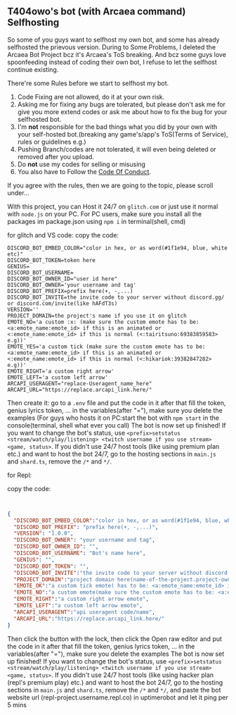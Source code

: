 ## T404owo's bot (with Arcaea command) Selfhosting
So some of you guys want to selfhost my own bot, and some has already selfhosted the prievous version.
During to Some Problems, I deleted the Arcaea Bot Project bcz it's Arcaea's ToS breaking.
And bcz some guys love spoonfeeding instead of coding their own bot, I refuse to let the selfhost continue existing.

There're some Rules before we start to selfhost my bot.
1. Code Fixing are not allowed, do it at your own risk.
2. Asking me for fixing any bugs are tolerated, but please don't ask me for give you more extend codes or ask me about how to fix the bug for your selfhosted bot.
3. I'm **not** responsible for the bad things what you did by your own with your self-hosted bot.(breaking any game's/app's ToS(Terms of Service), rules or guidelines e.g.)
4. Pushing Branch/codes are not tolerated, it will even being deleted or removed after you upload.
5. Do **not** use my codes for selling or misusing
6. You also have to Follow the [Code Of Conduct](https://github.com/t404owo/t404owo-bot-discord/blob/main/CODE_OF_CONDUCT.md).

If you agree with the rules, then we are going to the topic, please scroll under...




With this project, you can Host it 24/7 on `glitch.com` or just use it normal with `node.js` on your PC.
For PC users, make sure you install all the packages im package.json using `npm i` in terminal(shell, cmd)


for glitch and VS code:
copy the code:
```env
DISCORD_BOT_EMBED_COLOR="color in hex, or as word(#1f1e94, blue, white etc)"
DISCORD_BOT_TOKEN=token here
GENIUS=
DISCORD_BOT_USERNAME=
DISCORD_BOT_OWNER_ID="user id here"
DISCORD_BOT_OWNER='your username and tag'
DISCORD_BOT_PREFIX=prefix here(+, -,...)
DISCORD_BOT_INVITE=the invite code to your server without discord.gg/ or discord.com/invite(like hAFdT3s)
VERSION=''
PROJECT_DOMAIN=the project's name if you use it on glitch
EMOTE_NO='a custom :x: (make sure the custom emote has to be: <a:emote_name:emote_id> if this is an animated or <:emote_name:emote_id> if this is normal (<:tairitsuno:69383859583> e.g))'
EMOTE_YES='a custom tick (make sure the custom emote has to be: <a:emote_name:emote_id> if this is an animated or <:emote_name:emote_id> if this is normal (<:hikariok:39382847282> e.g))'
EMOTE_RIGHT='a custom right arrow'
EMOTE_LEFT='a custom left arrow'
ARCAPI_USERAGENT="replace-Useragent_name_here"
ARCAPI_URL="https://replace.arcapi_link.here/"
```
Then create it: go to a `.env` file and put the code in it
after that fill the token, genius lyrics token, ... in the variables(after "="), make sure you delete the examples
(For guys who hosts it on PC:start the bot with `npm start` in the console(terminal, shell what ever you call)
The bot is now set up finished! If you want to change the bot's status, use `<prefix>setstatus <stream/watch/play/listening> <twitch username if you use stream> <game, status>`.
If you didn't use 24/7 host tools (like using premium plan etc.) and want to host the bot 24/7, go to the hosting sections in `main.js` and `shard.ts`, remove the `/*` and `*/`.

for Repl:

 copy the code:
```json


{
  "DISCORD_BOT_EMBED_COLOR":"color in hex, or as word(#1f1e94, blue, white etc)",
  "DISCORD_BOT_PREFIX": "prefix here(+, -,...)",
  "VERSION": "1.0.0",
  "DISCORD_BOT_OWNER": "your username and tag",
  "DISCORD_BOT_OWNER_ID": "",
  "DISCORD_BOT_USERNAME": "Bot's name here",
  "GENIUS": "",
  "DISCORD_BOT_TOKEN": "",
  "DISCORD_BOT_INVITE":"the invite code to your server without discord.gg/ or discord.com/invite(like hAFdT3s)",
  "PROJECT_DOMAIN":"project domain here(name-of-the-project.project-owner(t404owo-bot.t404owo e.g))",
  "EMOTE_OK":"a custom tick emote( has to be: <a:emote_name:emote_id> if this is an animated or <:emote_name:emote_id> if this is normal (<:hikariok:39382847282> e.g))",
  "EMOTE_NO":"a custom emote(make sure the custom emote has to be: <a:emote_name:emote_id> if this is an animated or <:emote_name:emote_id> if this is normal (<:tairitsuno:69383859583> e.g))",
  "EMOTE_RIGHT":"a custom right arrow emote",
  "EMOTE_LEFT":"a custom left arrow emote",
  "ARCAPI_USERAGENT":"api useragent code/name",
  "ARCAPI_URL":"https://replace.arcapi_link.here/"
}
```
Then click the button with the lock, then click the Open raw editor and put the code in it
after that fill the token, genius lyrics token, ... in the variables(after "="), make sure you delete the examples
The bot is now set up finished! If you want to change the bot's status, use `<prefix>setstatus <stream/watch/play/listening> <twitch username if you use stream> <game, status>`.
If you didn't use 24/7 host tools (like using hacker plan (repl's premium play) etc.) and want to host the bot 24/7, go to the hosting sections in `main.js` and `shard.ts`, remove the `/*` and `*/`, and paste the bot website url (repl-project.username.repl.co) in uptimerobot and let it ping per 5 mins
